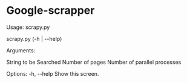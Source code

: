 # Google-scrapper

Usage:
  scrapy.py <search> <pages> <processes>
  scrapy.py (-h | --help)

Arguments:
  <search>        String to be Searched
  <pages>         Number of pages
  <processes>     Number of parallel processes

Options:
  -h, --help     Show this screen.
